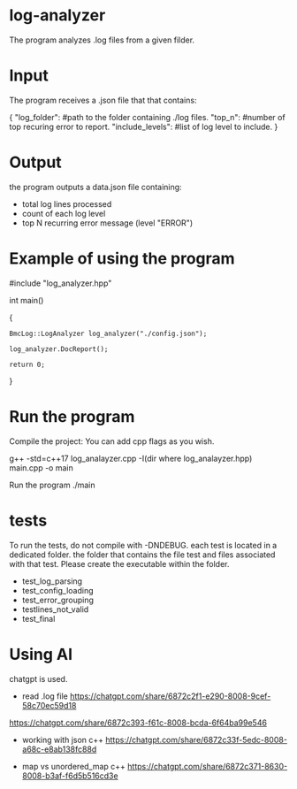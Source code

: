 # log-analyzer
The program analyzes .log files from a given filder.

# Input
The program receives a .json file that that contains:

{
    "log_folder":         #path to the folder containing ./log files.
    "top_n":              #number of top recuring error to report.
    "include_levels":     #list of log level to include.
}


# Output
the program outputs a data.json file containing:
- total log lines processed
- count of each log level
- top N recurring error message (level "ERROR")

# Example of using the program
#include "log_analyzer.hpp"

int main()

{

    BmcLog::LogAnalyzer log_analyzer("./config.json");
    
    log_analyzer.DocReport();
    
    return 0;
}

# Run the program
Compile the project:
You can add cpp flags as you wish.

g++ -std=c++17 log_analayzer.cpp -I(dir where log_analayzer.hpp) main.cpp -o main

Run the program
./main

# tests
To run the tests, do not compile with -DNDEBUG.
each test is located in a dedicated folder.
the folder that contains the file test and files associated with that test.
Please create the executable within the folder.

- test_log_parsing
- test_config_loading
- test_error_grouping
- testlines_not_valid
- test_final

# Using AI
chatgpt is used.

- read .log file
https://chatgpt.com/share/6872c2f1-e290-8008-9cef-58c70ec59d18

https://chatgpt.com/share/6872c393-f61c-8008-bcda-6f64ba99e546


- working with json c++
https://chatgpt.com/share/6872c33f-5edc-8008-a68c-e8ab138fc88d


- map vs unordered_map c++
https://chatgpt.com/share/6872c371-8630-8008-b3af-f6d5b516cd3e



